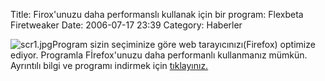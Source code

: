 Title: Firox&#039;unuzu daha performanslı kullanak için bir program: Flexbeta Firetweaker 
Date: 2006-07-17 23:39
Category: Haberler

![scr1.jpg][]Program sizin seçiminize göre web tarayıcınızı(Firefox)
optimize ediyor. Programla Fİrefox'unuzu daha performanlı kullanmanız
mümkün. Ayrıntılı bilgi ve programı indirmek için [tıklayınız.][]

  [scr1.jpg]: http://www.fatihhayrioglu.com/wp-content/scr1.thumbnail.jpg
  [tıklayınız.]: http://www.emilsoft.net/products/firetweaker.php
